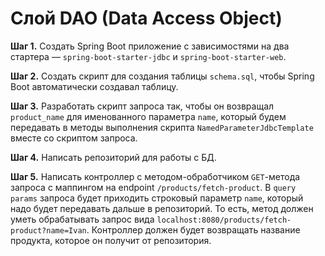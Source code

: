 # Слой DAO (Data Access Object)

**Шаг 1.** Создать Spring Boot приложение с зависимостями на два стартера — `spring-boot-starter-jdbc` и `spring-boot-starter-web`.

**Шаг 2.** Создать скрипт для создания таблицы `schema.sql`, чтобы Spring Boot автоматически создавал таблицу.

**Шаг 3.** Разработать скрипт запроса так, чтобы он возвращал `product_name` для именованного параметра `name`, который будем передавать в методы выполнения скрипта `NamedParameterJdbcTemplate` вместе со скриптом запроса.

**Шаг 4.** Написать репозиторий для работы с БД.

**Шаг 5.** Написать контроллер с методом-обработчиком `GET`-метода запроса с маппингом на endpoint `/products/fetch-product`. В `query params` запроса будет приходить строковый параметр `name`, который надо будет передавать дальше в репозиторий. То есть, метод должен уметь обрабатывать запрос вида `localhost:8080/products/fetch-product?name=Ivan`. Контроллер должен будет возвращать название продукта, которое он получит от репозитория.